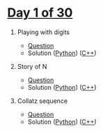 # [Day 1 of 30](https://www.hackerrank.com/contests/day-1-of-30/challenges "Day 1 of 30 contest link")

1. Playing with digits

   - [Question](https://www.hackerrank.com/contests/day-1-of-30/challenges/difference-between-sum-and-product-of-digit "Playing with digits")
   - Solution ([Python](Playing%20with%20digits/Python/ "Solution in Python")) ([C++](Playing%20with%20digits/C++/ "Solution in C++"))

2. Story of N

   - [Question](https://www.hackerrank.com/contests/day-1-of-30/challenges/sum-of-digit-3-1 "Story of N")
   - Solution ([Python](Story%20of%20N/Python/ "Solution in Python")) ([C++](Story%20of%20N/C++/ "Solution in C++"))

3. Collatz sequence
   - [Question](https://www.hackerrank.com/contests/day-1-of-30/challenges/collatz-sequence-3 "Collatz sequence")
   - Solution ([Python](Collatz%20sequence/Python/ "Solution in Python")) ([C++](Collatz%20sequence/C++/ "Solution in C++"))

